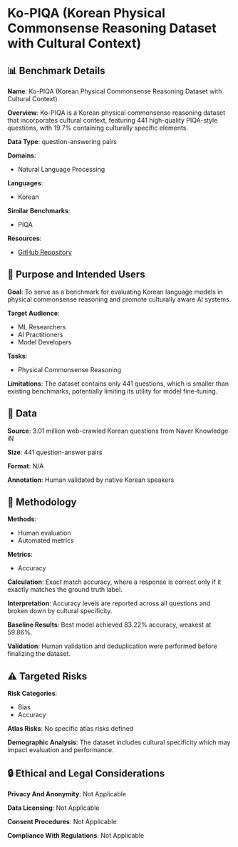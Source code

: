 # Ko-PIQA (Korean Physical Commonsense Reasoning Dataset with Cultural Context)

## 📊 Benchmark Details

**Name**: Ko-PIQA (Korean Physical Commonsense Reasoning Dataset with Cultural Context)

**Overview**: Ko-PIQA is a Korean physical commonsense reasoning dataset that incorporates cultural context, featuring 441 high-quality PIQA-style questions, with 19.7% containing culturally specific elements.

**Data Type**: question-answering pairs

**Domains**:
- Natural Language Processing

**Languages**:
- Korean

**Similar Benchmarks**:
- PIQA

**Resources**:
- [GitHub Repository](https://github.com/HAERAE-HUB/Ko-PIQA)

## 🎯 Purpose and Intended Users

**Goal**: To serve as a benchmark for evaluating Korean language models in physical commonsense reasoning and promote culturally aware AI systems.

**Target Audience**:
- ML Researchers
- AI Practitioners
- Model Developers

**Tasks**:
- Physical Commonsense Reasoning

**Limitations**: The dataset contains only 441 questions, which is smaller than existing benchmarks, potentially limiting its utility for model fine-tuning.

## 💾 Data

**Source**: 3.01 million web-crawled Korean questions from Naver Knowledge iN

**Size**: 441 question-answer pairs

**Format**: N/A

**Annotation**: Human validated by native Korean speakers

## 🔬 Methodology

**Methods**:
- Human evaluation
- Automated metrics

**Metrics**:
- Accuracy

**Calculation**: Exact match accuracy, where a response is correct only if it exactly matches the ground truth label.

**Interpretation**: Accuracy levels are reported across all questions and broken down by cultural specificity.

**Baseline Results**: Best model achieved 83.22% accuracy, weakest at 59.86%.

**Validation**: Human validation and deduplication were performed before finalizing the dataset.

## ⚠️ Targeted Risks

**Risk Categories**:
- Bias
- Accuracy

**Atlas Risks**:
No specific atlas risks defined

**Demographic Analysis**: The dataset includes cultural specificity which may impact evaluation and performance.

## 🔒 Ethical and Legal Considerations

**Privacy And Anonymity**: Not Applicable

**Data Licensing**: Not Applicable

**Consent Procedures**: Not Applicable

**Compliance With Regulations**: Not Applicable
